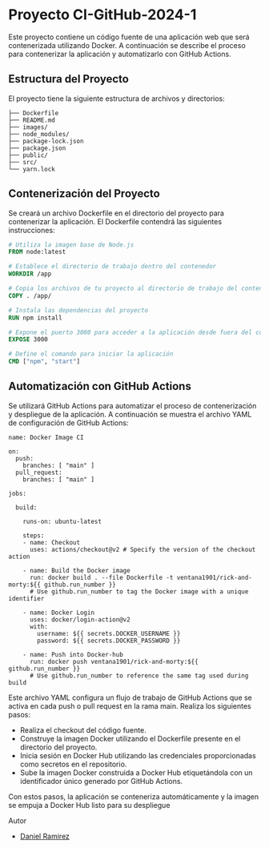 # Proyecto CI-GitHub-2024-1

Este proyecto contiene un código fuente de una aplicación web que será contenerizada utilizando Docker. A continuación se describe el proceso para contenerizar la aplicación y automatizarlo con GitHub Actions.

## Estructura del Proyecto

El proyecto tiene la siguiente estructura de archivos y directorios:


```
├── Dockerfile
├── README.md
├── images/
├── node_modules/
├── package-lock.json
├── package.json
├── public/
├── src/
└── yarn.lock
```


## Contenerización del Proyecto

Se creará un archivo Dockerfile en el directorio del proyecto para contenerizar la aplicación. El Dockerfile contendrá las siguientes instrucciones:

```Dockerfile
# Utiliza la imagen base de Node.js
FROM node:latest

# Establece el directorio de trabajo dentro del contenedor
WORKDIR /app

# Copia los archivos de tu proyecto al directorio de trabajo del contenedor
COPY . /app/

# Instala las dependencias del proyecto
RUN npm install

# Expone el puerto 3000 para acceder a la aplicación desde fuera del contenedor
EXPOSE 3000

# Define el comando para iniciar la aplicación
CMD ["npm", "start"]

```


## Automatización con GitHub Actions


Se utilizará GitHub Actions para automatizar el proceso de contenerización y despliegue de la aplicación. A continuación se muestra el archivo YAML de configuración de GitHub Actions:

```
name: Docker Image CI

on:
  push:
    branches: [ "main" ]
  pull_request:
    branches: [ "main" ]

jobs:

  build:

    runs-on: ubuntu-latest

    steps:
    - name: Checkout
      uses: actions/checkout@v2 # Specify the version of the checkout action
    
    - name: Build the Docker image
      run: docker build . --file Dockerfile -t ventana1901/rick-and-morty:${{ github.run_number }}
      # Use github.run_number to tag the Docker image with a unique identifier
    
    - name: Docker Login
      uses: docker/login-action@v2
      with:
        username: ${{ secrets.DOCKER_USERNAME }}
        password: ${{ secrets.DOCKER_PASSWORD }}

    - name: Push into Docker-hub
      run: docker push ventana1901/rick-and-morty:${{ github.run_number }}
      # Use github.run_number to reference the same tag used during build
```

Este archivo YAML configura un flujo de trabajo de GitHub Actions que se activa en cada push o pull request en la rama main. Realiza los siguientes pasos:

- Realiza el checkout del código fuente.
- Construye la imagen Docker utilizando el Dockerfile presente en el directorio del proyecto.
- Inicia sesión en Docker Hub utilizando las credenciales proporcionadas como secretos en el repositorio.
- Sube la imagen Docker construida a Docker Hub etiquetándola con un identificador único generado por GitHub Actions.

Con estos pasos, la aplicación se conteneriza automáticamente y la imagen se empuja a Docker Hub listo para su despliegue

Autor

- [Daniel Ramirez](https://github.com/DanielRamirez1901)